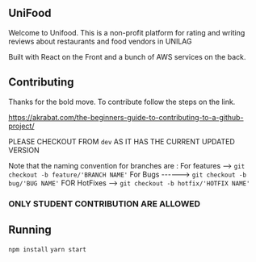 
## UniFood

Welcome to Unifood.
This is a non-profit platform for rating and writing reviews about restaurants and food vendors in UNILAG

Built with React on the Front and a bunch of AWS services on the back.

## Contributing
Thanks for the bold move.
To contribute follow the steps on the link.

https://akrabat.com/the-beginners-guide-to-contributing-to-a-github-project/


PLEASE CHECKOUT FROM `dev` AS IT HAS THE CURRENT UPDATED VERSION 

Note that the naming convention for branches are :
  For features --> `git checkout -b feature/'BRANCH NAME'`
  For Bugs ------> `git checkout -b bug/'BUG NAME'`
  FOR HotFixes --> `git checkout -b hotfix/'HOTFIX NAME'` 
  
### ONLY STUDENT CONTRIBUTION ARE ALLOWED
 
 
 ## Running
 `npm install`
 `yarn start`

 
